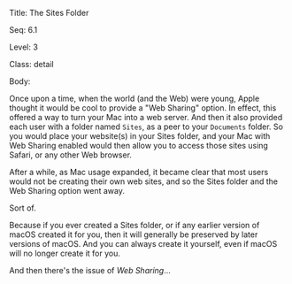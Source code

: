 Title:  The Sites Folder

Seq:    6.1

Level:  3

Class:  detail

Body:

Once upon a time, when the world (and the Web) were young, Apple thought it would be cool to provide a "Web Sharing" option. In effect, this offered a way to turn your Mac into a web server. And then it also provided each user with a folder named `Sites`, as a peer to your `Documents` folder. So you would place your website(s) in your Sites folder, and your Mac with Web Sharing enabled would then allow you to access those sites using Safari, or any other Web browser. 

After a while, as Mac usage expanded, it became clear that most users would not be creating their own web sites, and so the Sites folder and the Web Sharing option went away. 

Sort of. 

Because if you ever created a Sites folder, or if any earlier version of macOS created it for you, then it will generally be preserved by later versions of macOS. And you can always create it yourself, even if macOS will no longer create it for you.  

And then there's the issue of *Web Sharing*...
